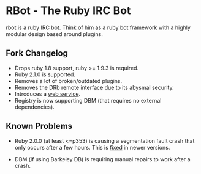 # RBot - The Ruby IRC Bot

rbot is a ruby IRC bot. Think of him as a ruby bot framework with a highly
modular design based around plugins.

## Fork Changelog

- Drops ruby 1.8 support, ruby >= 1.9.3 is required.
- Ruby 2.1.0 is supported.
- Removes a lot of broken/outdated plugins.
- Removes the DRb remote interface due to its abysmal security.
- Introduces a [web service](https://github.com/4poc/rbot/wiki/Web-Service).
- Registry is now supporting DBM (that requires no external dependencies).

## Known Problems

* Ruby 2.0.0 (at least <=p353) is causing a segmentation fault crash that
only occurs after a few hours. This is [fixed](https://bugs.ruby-lang.org/issues/9168) in newer versions.

* DBM (if using Barkeley DB) is requiring manual repairs to work after
a crash.

